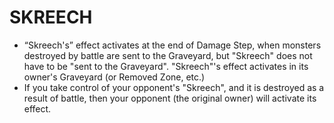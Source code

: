 # SKREECH

*   “Skreech's” effect activates at the end of Damage Step, when monsters destroyed by battle are sent to the Graveyard, but "Skreech" does not have to be "sent to the Graveyard". "Skreech"'s effect activates in its owner's Graveyard (or Removed Zone, etc.)
*   If you take control of your opponent's "Skreech", and it is destroyed as a result of battle, then your opponent (the original owner) will activate its effect.
